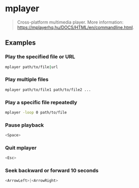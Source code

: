 # mplayer

> Cross-platform multimedia player. More information: <https://mplayerhq.hu/DOCS/HTML/en/commandline.html>.

## Examples

### Play the specified file or URL

```bash
mplayer path/to/file|url
```

### Play multiple files

```bash
mplayer path/to/file1 path/to/file2 ...
```

### Play a specific file repeatedly

```bash
mplayer -loop 0 path/to/file
```

### Pause playback

```bash
<Space>
```

### Quit mplayer

```bash
<Esc>
```

### Seek backward or forward 10 seconds

```bash
<ArrowLeft>|<ArrowRight>
```
